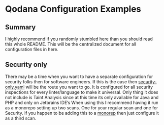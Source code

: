 # Qodana Configuration Examples

## Summary
I highly recommend if you randomly stumbled here than you should read this whole README. This will be the centralized document for all configuration files in here.

## Security only
There may be a time when you want to have a separate configuration for security folks then for software engineers. If this is the case then [security-only.yaml](https://github.com/alexMcosta/qodana_configuration/blob/main/security-only.yaml) will be the route you want to go. It is configured for all security inspections for every linter/language to make it universal. Only thing it does not include is Taint Analysis since at this time its only available for Java and PHP and only on Jetbrains IDE’s
When using this I recommend having it run as a monorepo setting up two scans. One for your regular scan and one for Security. If you happen to be adding this to a [monorep](https://www.jetbrains.com/help/qodana/monorepo-project.html) then just configure it as a third scan.